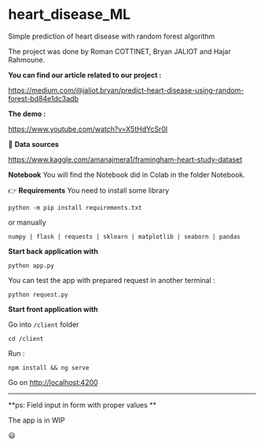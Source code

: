 # heart_disease_ML
Simple prediction of heart disease with random forest algorithm

The project was done by Roman COTTINET, Bryan JALIOT and Hajar Rahmoune.

**You can find our article related to our project :**

https://medium.com/@jaliot.bryan/predict-heart-disease-using-random-forest-bd84e1dc3adb

**The demo :**

https://www.youtube.com/watch?v=X5tHdYcSr0I

:newspaper:	**Data sources**

https://www.kaggle.com/amanajmera1/framingham-heart-study-dataset

**Notebook**
You will find the Notebook did in Colab in the folder Notebook.

👉 **Requirements**
You need to install some library

```python -m pip install requirements.txt```

or manually 
```
numpy | flask | requests | sklearn | matplotlib | seaborn | pandas
```
**Start back application with**

```python app.py```

You can test the app with prepared request in another terminal :

```python request.py```

**Start front application with**


Go into ```/client``` folder

```cd /client```

Run : 

```npm install && ng serve```

Go on <http://localhost:4200>

---

**ps: Field input in form with proper values  **

The app is in WIP

:smiley:

